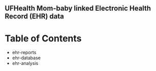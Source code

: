 ## UFHealth Mom-baby linked Electronic Health Record (EHR) data

# Table of Contents
* ehr-reports
* ehr-database
* ehr-analysis
